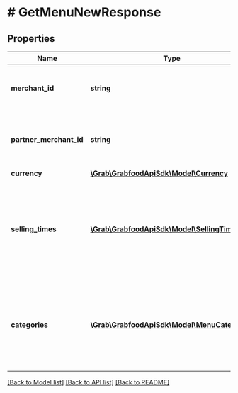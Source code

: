 # # GetMenuNewResponse

## Properties

Name | Type | Description | Notes
------------ | ------------- | ------------- | -------------
**merchant_id** | **string** | The merchant&#39;s ID that is in GrabFood&#39;s database. | [optional]
**partner_merchant_id** | **string** | The merchant&#39;s ID that is on the partner&#39;s database. | [optional]
**currency** | [**\Grab\GrabfoodApiSdk\Model\Currency**](Currency.md) |  |
**selling_times** | [**\Grab\GrabfoodApiSdk\Model\SellingTime[]**](SellingTime.md) | An array of sellingTimes JSON objects. Max 20 allowed. Refer to [Selling Times](#selling-times) for more information. |
**categories** | [**\Grab\GrabfoodApiSdk\Model\MenuCategory[]**](MenuCategory.md) | An array of category JSON objects. Max 100 allowed. Refer to [Categories](#categories) for more information. |

[[Back to Model list]](../../README.md#models) [[Back to API list]](../../README.md#endpoints) [[Back to README]](../../README.md)
